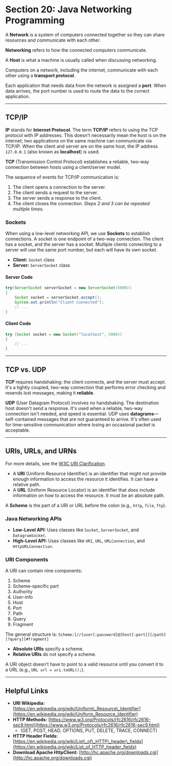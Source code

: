 # Section 20: Java Networking Programming


A **Network** is a system of computers connected together so they can share resources and communicate with each other.

**Networking** refers to how the connected computers communicate.

A **Host** is what a machine is usually called when discussing networking.

Computers on a network, including the internet, communicate with each other using a **transport protocol**.

Each application that needs data from the network is assigned a **port**. When data arrives, the port number is used to route the data to the correct application.

-----

## TCP/IP

**IP** stands for **Internet Protocol**. The term **TCP/IP** refers to using the TCP protocol with IP addresses. This doesn't necessarily mean the host is on the internet; two applications on the same machine can communicate via TCP/IP. When the client and server are on the same host, the IP address `127.0.0.1` (also known as **localhost**) is used.

**TCP** (Transmission Control Protocol) establishes a reliable, two-way connection between hosts using a client/server model.

The sequence of events for TCP/IP communication is:

1.  The client opens a connection to the server.
2.  The client sends a request to the server.
3.  The server sends a response to the client.
4.  The client closes the connection.
    *Steps 2 and 3 can be repeated multiple times.*

### Sockets

When using a low-level networking API, we use **Sockets** to establish connections. A socket is one endpoint of a two-way connection. The client has a socket, and the server has a socket. Multiple clients connecting to a server will use the same port number, but each will have its own socket.

  * **Client:** `Socket` class
  * **Server:** `ServerSocket` class

#### Server Code

```java
try(ServerSocket serverSocket = new ServerSocket(5000))
{
    Socket socket = serverSocket.accept();
    System.out.println("Client Connected");
    // ...
}
```

#### Client Code

```java
try (Socket socket = new Socket("localhost", 5000))
{
    // ...
}
```

-----

## TCP vs. UDP

**TCP** requires handshaking: the client connects, and the server must accept. It's a tightly coupled, two-way connection that performs error checking and resends lost messages, making it **reliable**.

**UDP** (User Datagram Protocol) involves no handshaking. The destination host doesn't send a response. It's used when a reliable, two-way connection isn't needed, and speed is essential. UDP uses **datagrams**—self-contained messages that are not guaranteed to arrive. It's often used for time-sensitive communication where losing an occasional packet is acceptable.

-----

## URIs, URLs, and URNs

For more details, see the [W3C URI Clarification](https://www.w3.org/TR/uri-clarification/).

  * A **URI** (Uniform Resource Identifier) is an identifier that might not provide enough information to access the resource it identifies. It can have a relative path.
  * A **URL** (Uniform Resource Locator) is an identifier that *does* include information on how to access the resource. It must be an absolute path.

A **Scheme** is the part of a URI or URL before the colon (e.g., `http`, `file`, `ftp`).

### Java Networking APIs

  * **Low-Level API:** Uses classes like `Socket`, `ServerSocket`, and `DatagramSocket`.
  * **High-Level API:** Uses classes like `URI`, `URL`, `URLConnection`, and `HttpURLConnection`.

### URI Components

A URI can contain nine components:

1.  Scheme
2.  Scheme-specific part
3.  Authority
4.  User-info
5.  Host
6.  Port
7.  Path
8.  Query
9.  Fragment

The general structure is:
`Scheme:[//[user[:password]@]host[:port]][/path][?query][#fragment]`

  * **Absolute URIs** specify a scheme.
  * **Relative URIs** do not specify a scheme.

A URI object doesn't have to point to a valid resource until you convert it to a URL (e.g., `URL url = uri.toURL();`).

-----

## Helpful Links

  * **URI Wikipedia:** [https://en.wikipedia.org/wiki/Uniform\_Resource\_Identifier](https://en.wikipedia.org/wiki/Uniform_Resource_Identifier)
  * **HTTP Methods:** [https://www.w3.org/Protocols/rfc2616/rfc2616-sec9.html](https://www.w3.org/Protocols/rfc2616/rfc2616-sec9.html)
      * (GET, POST, HEAD, OPTIONS, PUT, DELETE, TRACE, CONNECT)
  * **HTTP Header Fields:** [https://en.wikipedia.org/wiki/List\_of\_HTTP\_header\_fields](https://en.wikipedia.org/wiki/List_of_HTTP_header_fields)
  * **Download Apache HttpClient:** [http://hc.apache.org/downloads.cgi](http://hc.apache.org/downloads.cgi)
